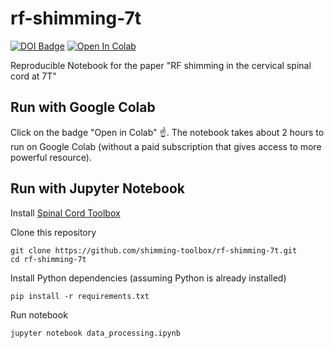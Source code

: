 # rf-shimming-7t

[![DOI Badge](https://img.shields.io/badge/DOI-10.18112%2Fopenneuro.ds004906-blue)](https://openneuro.org/datasets/ds004906)
[![Open In Colab](https://colab.research.google.com/assets/colab-badge.svg)](https://colab.research.google.com/github/shimming-toolbox/rf-shimming-7t/blob/mb/neurolibre/data_processing.ipynb)

Reproducible Notebook for the paper "RF shimming in the cervical spinal cord at 7T"

## Run with Google Colab

Click on the badge "Open in Colab" ☝️. The notebook takes about 2 hours to run on Google Colab (without a paid subscription that gives access to more powerful resource).

## Run with Jupyter Notebook

Install [Spinal Cord Toolbox](https://spinalcordtoolbox.com/user_section/installation.html)

Clone this repository
~~~
git clone https://github.com/shimming-toolbox/rf-shimming-7t.git
cd rf-shimming-7t
~~~

Install Python dependencies (assuming Python is already installed)
~~~
pip install -r requirements.txt
~~~

Run notebook
~~~
jupyter notebook data_processing.ipynb
~~~

